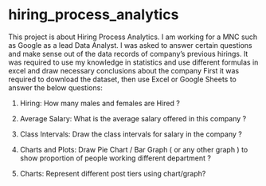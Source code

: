 # hiring_process_analytics

This project is about Hiring Process Analytics. I am working 
for a MNC such as Google as a lead Data Analyst. I was asked to answer certain 
questions and make sense out of the data records of company’s previous 
hirings. It was required to use my knowledge in statistics and use different 
formulas in excel and draw necessary conclusions about the company
First it was required to download the dataset, then use Excel or Google Sheets 
to answer the below questions:

1. Hiring: 
How many males and females are Hired ?

2. Average Salary:
What is the average salary offered in this company ?

3. Class Intervals: 
Draw the class intervals for salary in the company ?

4. Charts and Plots: 
Draw Pie Chart / Bar Graph ( or any other graph ) to show proportion of 
people working different department ?

5. Charts:
Represent different post tiers using chart/graph?
